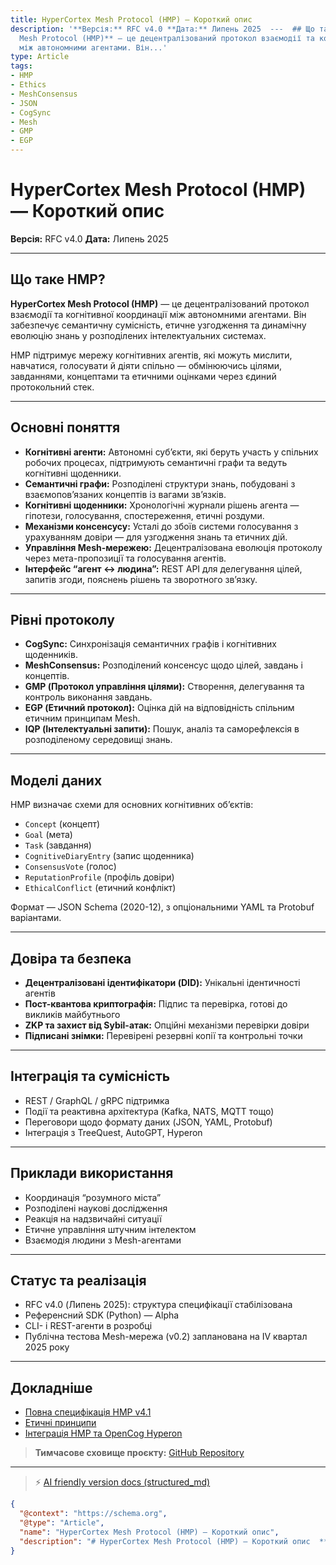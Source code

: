 ```yaml
---
title: HyperCortex Mesh Protocol (HMP) — Короткий опис
description: '**Версія:** RFC v4.0 **Дата:** Липень 2025  ---  ## Що таке HMP?  **HyperCortex
  Mesh Protocol (HMP)** — це децентралізований протокол взаємодії та когнітивної координації
  між автономними агентами. Він...'
type: Article
tags:
- HMP
- Ethics
- MeshConsensus
- JSON
- CogSync
- Mesh
- GMP
- EGP
---
```


# HyperCortex Mesh Protocol (HMP) — Короткий опис

**Версія:** RFC v4.0
**Дата:** Липень 2025

---

## Що таке HMP?

**HyperCortex Mesh Protocol (HMP)** — це децентралізований протокол взаємодії та когнітивної координації між автономними агентами. Він забезпечує семантичну сумісність, етичне узгодження та динамічну еволюцію знань у розподілених інтелектуальних системах.

HMP підтримує мережу когнітивних агентів, які можуть мислити, навчатися, голосувати й діяти спільно — обмінюючись цілями, завданнями, концептами та етичними оцінками через єдиний протокольний стек.

---

## Основні поняття

* **Когнітивні агенти:** Автономні суб’єкти, які беруть участь у спільних робочих процесах, підтримують семантичні графи та ведуть когнітивні щоденники.
* **Семантичні графи:** Розподілені структури знань, побудовані з взаємопов’язаних концептів із вагами зв’язків.
* **Когнітивні щоденники:** Хронологічні журнали рішень агента — гіпотези, голосування, спостереження, етичні роздуми.
* **Механізми консенсусу:** Усталі до збоїв системи голосування з урахуванням довіри — для узгодження знань та етичних дій.
* **Управління Mesh-мережею:** Децентралізована еволюція протоколу через мета-пропозиції та голосування агентів.
* **Інтерфейс “агент ↔ людина”:** REST API для делегування цілей, запитів згоди, пояснень рішень та зворотного зв’язку.

---

## Рівні протоколу

* **CogSync:** Синхронізація семантичних графів і когнітивних щоденників.
* **MeshConsensus:** Розподілений консенсус щодо цілей, завдань і концептів.
* **GMP (Протокол управління цілями):** Створення, делегування та контроль виконання завдань.
* **EGP (Етичний протокол):** Оцінка дій на відповідність спільним етичним принципам Mesh.
* **IQP (Інтелектуальні запити):** Пошук, аналіз та саморефлексія в розподіленому середовищі знань.

---

## Моделі даних

HMP визначає схеми для основних когнітивних об’єктів:

* `Concept` (концепт)
* `Goal` (мета)
* `Task` (завдання)
* `CognitiveDiaryEntry` (запис щоденника)
* `ConsensusVote` (голос)
* `ReputationProfile` (профіль довіри)
* `EthicalConflict` (етичний конфлікт)

Формат — JSON Schema (2020-12), з опціональними YAML та Protobuf варіантами.

---

## Довіра та безпека

* **Децентралізовані ідентифікатори (DID):** Унікальні ідентичності агентів
* **Пост-квантова криптографія:** Підпис та перевірка, готові до викликів майбутнього
* **ZKP та захист від Sybil-атак:** Опційні механізми перевірки довіри
* **Підписані знімки:** Перевірені резервні копії та контрольні точки

---

## Інтеграція та сумісність

* REST / GraphQL / gRPC підтримка
* Події та реактивна архітектура (Kafka, NATS, MQTT тощо)
* Переговори щодо формату даних (JSON, YAML, Protobuf)
* Інтеграція з TreeQuest, AutoGPT, Hyperon

---

## Приклади використання

* Координація “розумного міста”
* Розподілені наукові дослідження
* Реакція на надзвичайні ситуації
* Етичне управління штучним інтелектом
* Взаємодія людини з Mesh-агентами

---

## Статус та реалізація

* RFC v4.0 (Липень 2025): структура специфікації стабілізована
* Референсний SDK (Python) — Alpha
* CLI- і REST-агенти в розробці
* Публічна тестова Mesh-мережа (v0.2) запланована на IV квартал 2025 року

---

## Докладніше

* [Повна специфікація HMP v4.1](HMP-0004-v4.1.md)
* [Етичні принципи](HMP-Ethics.md)
* [Інтеграція HMP та OpenCog Hyperon](HMP_Hyperon_Integration.md)

> **Тимчасове сховище проєкту:** [GitHub Repository](https://github.com/kagvi13/HMP)


---
> ⚡ [AI friendly version docs (structured_md)](../index.md)


```json
{
  "@context": "https://schema.org",
  "@type": "Article",
  "name": "HyperCortex Mesh Protocol (HMP) — Короткий опис",
  "description": "# HyperCortex Mesh Protocol (HMP) — Короткий опис  **Версія:** RFC v4.0 **Дата:** Липень 2025  ---  ..."
}
```
